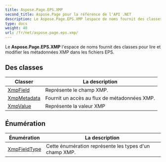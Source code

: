 ```yaml
---
title: Aspose.Page.EPS.XMP
second_title: Aspose.Page pour la référence de l'API .NET
description: Le Aspose.Page.EPS.XMP lespace de noms fournit des classes pour lire et modifier les métadonnées XMP dans les fichiers EPS.
type: docs
weight: 40
url: /fr/net/aspose.page.eps.xmp/
---
```

Le **Aspose.Page.EPS.XMP** l'espace de noms fournit des classes pour lire et modifier les métadonnées XMP dans les fichiers EPS.

## Des classes

| Classer | La description |
| --- | --- |
| [XmpField](./xmpfield/) | Représente le champ XMP. |
| [XmpMetadata](./xmpmetadata/) | Fournit un accès au flux de métadonnées XMP. |
| [XmpValue](./xmpvalue/) | Représente la valeur XMP |
## Énumération

| Énumération | La description |
| --- | --- |
| [XmpFieldType](./xmpfieldtype/) | Cette énumération représente les types d'un champ XMP. |


